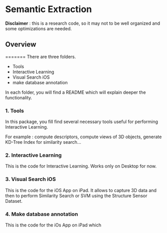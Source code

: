 # Semantic Extraction

**Disclaimer** : this is a research code, so it may not to be well organized and some optimizations are needed.

## Overview
=======
There are three folders.

* Tools
* Interactive Learning
* Visual Search iOS
* make database annotation

In each folder, you will find a README which will explain deeper the functionality. 

### 1. Tools

In this package, you fill find several necessary tools useful for performing Interactive Learning.

For example : compute descriptors, compute views of 3D objects, generate KD-Tree Index for similarity search...

### 2. Interactive Learning

This is the code for Interactive Learning. Works only on Desktop for now.

### 3. Visual Search iOS

This is the code for the iOS App on iPad. It allows to capture 3D data and then to perform Similarity Search or SVM using the Structure Sensor Dataset.

### 4. Make database annotation

This is the code for the iOs App on iPad which 


